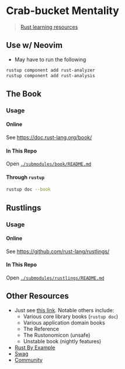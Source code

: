 # Crab-bucket Mentality
> [Rust learning resources][learn-rust]

## Use w/ Neovim
- May have to run the following
```bash
rustup component add rust-analyzer
rustup component add rust-analysis
```

## The Book
### Usage
#### Online
See <https://doc.rust-lang.org/book/>

#### In This Repo
Open [`./submodules/book/README.md`](./submodules/book/README.md)

#### Through `rustup`
```bash
rustup doc --book
```

## Rustlings
### Usage
#### Online
See <https://github.com/rust-lang/rustlings/>

#### In This Repo
Open [`./submodules/rustlings/README.md`](./submodules/rustlings/README.md)

## Other Resources
- Just see [this link][learn-rust]. Notable others include:
  - Various core library books (`rustup doc`)
  - Various application domain books
  - The Reference
  - The Rustonomicon (unsafe)
  - Unstable book (nightly features)
- [Rust By Example][by-example]
- [Swag][rustaceans]
- [Community][community-page]

[learn-rust]: https://www.rust-lang.org/learn
[rustaceans]: https://rustacean.net/
[by-example]: https://doc.rust-lang.org/rust-by-example/index.html
[community-page]: https://www.rust-lang.org/community
